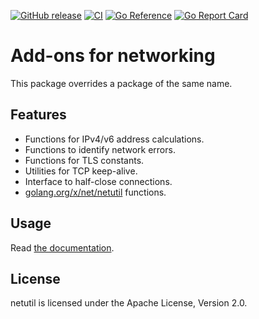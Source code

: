[![GitHub release](https://img.shields.io/github/release/cybozu-go/netutil.svg?maxAge=60)][releases]
[![CI](https://github.com/cybozu-go/netutil/actions/workflows/ci.yaml/badge.svg)](https://github.com/cybozu-go/netutil/actions/workflows/ci.yaml)
[![Go Reference](https://pkg.go.dev/badge/cybozu-go/netutil.svg)](https://pkg.go.dev/github.com/cybozu-go/netutil)
[![Go Report Card](https://goreportcard.com/badge/github.com/cybozu-go/netutil)](https://goreportcard.com/report/github.com/cybozu-go/netutil)

Add-ons for networking
======================

This package overrides a package of the same name.

Features
--------

* Functions for IPv4/v6 address calculations.
* Functions to identify network errors.
* Functions for TLS constants.
* Utilities for TCP keep-alive.
* Interface to half-close connections.
* [golang.org/x/net/netutil](https://godoc.org/golang.org/x/net/netutil) functions.

Usage
-----

Read [the documentation](https://pkg.go.dev/github.com/cybozu-go/netutil).

License
-------

netutil is licensed under the Apache License, Version 2.0.

[releases]: https://github.com/cybozu-go/netutil/releases
